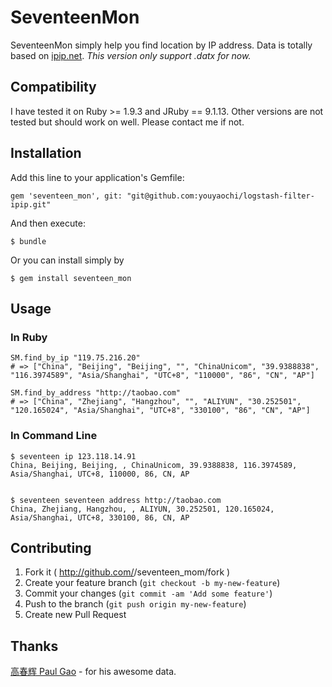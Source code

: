 # SeventeenMon

SeventeenMon simply help you find location by IP address. Data is totally based on [ipip.net](https://ipip.net/).
*This version only support .datx for now.*



## Compatibility

I have tested it on Ruby >= 1.9.3 and JRuby == 9.1.13. Other versions are not tested but should work on well. Please contact me if not.

## Installation

Add this line to your application's Gemfile:

    gem 'seventeen_mon', git: "git@github.com:youyaochi/logstash-filter-ipip.git"

And then execute:

    $ bundle

Or you can install simply by

    $ gem install seventeen_mon

## Usage

### In Ruby
```(ruby)
SM.find_by_ip "119.75.216.20"
# => ["China", "Beijing", "Beijing", "", "ChinaUnicom", "39.9388838", "116.3974589", "Asia/Shanghai", "UTC+8", "110000", "86", "CN", "AP"]

SM.find_by_address "http://taobao.com"
# => ["China", "Zhejiang", "Hangzhou", "", "ALIYUN", "30.252501", "120.165024", "Asia/Shanghai", "UTC+8", "330100", "86", "CN", "AP"]
```

### In Command Line

```(bash)
$ seventeen ip 123.118.14.91
China, Beijing, Beijing, , ChinaUnicom, 39.9388838, 116.3974589, Asia/Shanghai, UTC+8, 110000, 86, CN, AP


$ seventeen seventeen address http://taobao.com
China, Zhejiang, Hangzhou, , ALIYUN, 30.252501, 120.165024, Asia/Shanghai, UTC+8, 330100, 86, CN, AP
```

## Contributing

1. Fork it ( http://github.com/<my-github-username>/seventeen_mom/fork )
2. Create your feature branch (`git checkout -b my-new-feature`)
3. Commit your changes (`git commit -am 'Add some feature'`)
4. Push to the branch (`git push origin my-new-feature`)
5. Create new Pull Request

## Thanks

[高春辉 Paul Gao](http://tool.17mon.cn/) - for his awesome data.